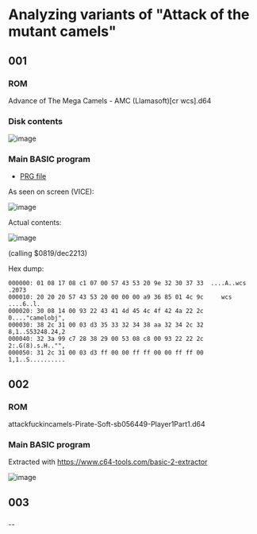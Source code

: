# Analyzing  variants of "Attack of the mutant camels"

## 001

### ROM

Advance of The Mega Camels - AMC (Llamasoft)[cr wcs].d64

### Disk contents

![image](https://github.com/user-attachments/assets/9fc5054d-bbea-40bd-837e-3b442239a575)

### Main BASIC program

- [PRG file](https://github.com/jumpjack/ChoplifterReverseWithAI/blob/main/others/camels/PRG/A.M.C..PRG)

As seen on screen (VICE):

![image](https://github.com/user-attachments/assets/c0346881-baec-4522-a836-cd2880e88d67)

Actual contents:

![image](https://github.com/user-attachments/assets/0742af06-7d66-4650-9176-cb2546b737d0)

(calling $0819/dec2213)

Hex dump:

```
000000: 01 08 17 08 c1 07 00 57 43 53 20 9e 32 30 37 33  ....A..wcs .2073
000010: 20 20 20 57 43 53 20 00 00 00 a9 36 85 01 4c 9c     wcs ....6..l.
000020: 30 08 14 00 93 22 43 41 4d 45 4c 4f 42 4a 22 2c  0...."camelobj",
000030: 38 2c 31 00 03 d3 35 33 32 34 38 aa 32 34 2c 32  8,1..S53248.24,2
000040: 32 3a 99 c7 28 38 29 00 53 08 c8 00 93 22 22 2c  2:.G(8).s.H.."",
000050: 31 2c 31 00 03 d3 ff 00 00 ff ff 00 00 ff ff 00  1,1..S..........
```


## 002 

### ROM

attackfuckincamels-Pirate-Soft-sb056449-Player1Part1.d64

### Main BASIC program

Extracted with https://www.c64-tools.com/basic-2-extractor

![image](https://github.com/user-attachments/assets/e0bb7226-38d2-4c51-9137-2b635606f970)

## 003

###
--

